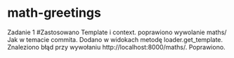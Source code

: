# math-greetings
Zadanie 1
#Zastosowano Template i context. poprawiono wywolanie maths/
  Jak w temacie commita. Dodano w widokach metodę loader.get_template.
  Znaleziono błąd przy wywołaniu http://localhost:8000/maths/. Poprawiono.
